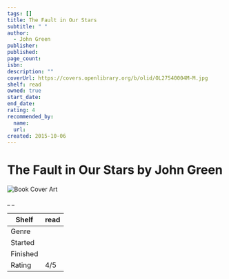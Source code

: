 ```yaml
---
tags: []
title: The Fault in Our Stars
subtitle: " "
author:
  - John Green
publisher:
published:
page_count:
isbn:
description: ""
coverUrl: https://covers.openlibrary.org/b/olid/OL27540004M-M.jpg
shelf: read
owned: true
start_date:
end_date:
rating: 4
recommended_by:
  name:
  url:
created: 2015-10-06
---
```


# The Fault in Our Stars by John Green

![Book Cover Art](https://covers.openlibrary.org/b/olid/OL27540004M-M.jpg)

_ _

| Shelf | read |
| --- | --- |
| Genre |  |
| Started |  |
| Finished |  |
| Rating | 4/5 |

